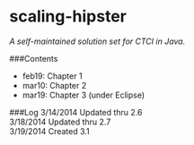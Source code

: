 scaling-hipster
===============
*A self-maintained solution set for CTCI in Java.*

###Contents
- feb19: Chapter 1
- mar10: Chapter 2
- mar19: Chapter 3 (under Eclipse)

###Log
3/14/2014 Updated thru 2.6  
3/18/2014 Updated thru 2.7  
3/19/2014 Created 3.1  
